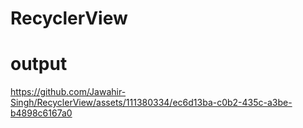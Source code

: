 # RecyclerView
# output
https://github.com/Jawahir-Singh/RecyclerView/assets/111380334/ec6d13ba-c0b2-435c-a3be-b4898c6167a0
